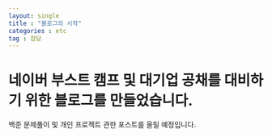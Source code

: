 ```yaml
---
layout: single
title : "블로그의 시작"
categories : etc
tag : 잡담 
---
```


# 네이버 부스트 캠프 및 대기업 공채를 대비하기 위한 블로그를 만들었습니다.

백준 문제풀이 및 개인 프로젝트 관한 포스트를 올릴 예정입니다.

